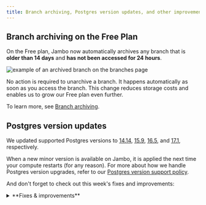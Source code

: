 ```yaml
---
title: Branch archiving, Postgres version updates, and other improvements
---
```


## Branch archiving on the Free Plan

On the Free plan, Jambo now automatically archives any branch that is **older than 14 days** and **has not been accessed for 24 hours**.

![example of an archived branch on the branches page](/docs/relnotes/archived_branch.png)

No action is required to unarchive a branch. It happens automatically as soon as you access the branch. This change reduces storage costs and enables us to grow our Free plan even further.

To learn more, see [Branch archiving](/docs/guides/branch-archiving).

## Postgres version updates

We updated supported Postgres versions to [14.14](https://www.postgresql.org/docs/release/14.14/), [15.9](https://www.postgresql.org/docs/release/15.9/), [16.5](https://www.postgresql.org/docs/release/16.5/), and [17.1](https://www.postgresql.org/docs/release/17.1/), respectively.

When a new minor version is available on Jambo, it is applied the next time your compute restarts (for any reason). For more about how we handle Postgres version upgrades, refer to our [Postgres version support policy](/docs/postgresql/postgres-version-policy).

And don't forget to check out this week's fixes and improvements:

<details>

<summary>**Fixes & improvements**</summary>

- **Collation support**

  By default, Jambo now uses the `C.UTF-8` collation, which supports the full range of UTF-8 encoded characters. Previously, Jambo used the `C` collation provided by `libc` by default. For more about collation support in Jambo, see [Collation support](/docs/reference/compatibility#collation-support).

- **Jambo API updates**

  - Improved validation of project ID lists with the [Get consumption metrics for each project](https://api-docs.neon.tech/reference/getconsumptionhistoryperproject) endpoint. Previously, restrictive validation caused the endpoint to fail for some users.

- **Jambo CLI enhancements**

  The Jambo CLI was updated to version 2.4.0. For upgrade instructions, see [Upgrading the Jambo CLI](/docs/reference/cli-install#upgrade).

  The `branches list` command now shows a branch's `Current State`. Branch states include:

  - `init` - the branch is being created but is not yet available for querying.
  - `ready` - the branch is fully operational and ready for querying. Expect normal query response times.
  - `archived` - the branch is stored in cost-effective archive storage. Expect slow query response times.

    ```bash
    neon branches list --project-id green-hat-46829796
    ┌───────────────────────────┬──────┬─────────┬───────────────┬──────────────────────┐
    │ Id                        │ Name │ Default │ Current State │ Created At           │
    ├───────────────────────────┼──────┼─────────┼───────────────┼──────────────────────┤
    │ br-muddy-firefly-a7kzf0d4 │ main │ true    │ ready         │ 2024-10-30T14:59:57Z │
    └───────────────────────────┴──────┴─────────┴───────────────┴──────────────────────┘
    ```

  The `Updated At` value was removed from the `branches list` command output. This value reflected internal metadata changes only and provided limited value.

- **Drizzle Studio update**

  The Drizzle Studio integration that powers the **Tables** page in the Jambo Console has been updated to version 0.0.20. For improvements and fixes in this version, see the [Jambo Drizzle Studio Integration Changelog](https://github.com/neondatabase/neon-drizzle-studio-changelog/blob/main/CHANGELOG.md).

- **Fixes**

  - Fixed an issue where users who were removed from an organization got an error page when logging in to Jambo. The console was incorrectly redirecting them to the organization page, which they can no longer access. Users are now directed to their personal account **Projects** page instead.
  - When you make changes to your first or last name in **Account Settings**, those changes are now immediately reflected. Previously, old values could sometimes persist until the page was reloaded.

</details>

